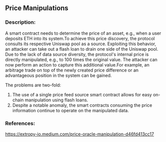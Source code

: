 ## Price Manipulations

### Description:

A smart contract needs to determine the price of an asset, e.g., when a user deposits ETH into its system.To achieve this price discovery, the protocol consults its respective Uniswap pool as a source. Exploiting this behavior, an attacker can take out a flash loan to drain one side of the Uniswap pool. Due to the lack of data source diversity, the protocol's internal price is directly manipulated, e.g., to 100 times the original value. The attacker can now perform an action to capture this additional value.For example, an arbitrage trade on top of the newly created price difference or an advantageous position in the system can be gained.

The problems are two-fold:

1. The use of a single price feed source smart contract allows for easy on-chain manipulation using flash loans.
2. Despite a notable anomaly, the smart contracts consuming the price information continue to operate on the manipulated data.

### References:
https://extropy-io.medium.com/price-oracle-manipulation-d46fd413cc17